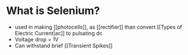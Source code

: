 # What is Selenium?
- used in making [[photocells]], as [[rectifier]] than convert [[Types of Electric Current|ac]] to pulsating dc
- Voltage drop = 1V
- Can withstand brief [[Transient Spikes]]